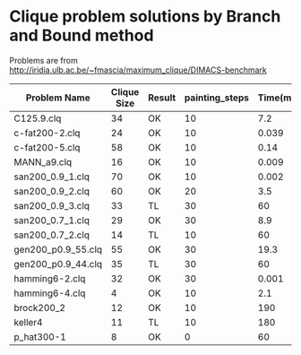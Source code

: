 
# Clique problem solutions by Branch and Bound method

Problems are from <http://iridia.ulb.ac.be/~fmascia/maximum_clique/DIMACS-benchmark>

| Problem Name       | Clique Size | Result | painting_steps | Time(min) |
|--------------------|-------------|--------|----------------|-----------|
| C125.9.clq         | 34          | OK     | 10             | 7.2       |
| c-fat200-2.clq     | 24          | OK     | 10             | 0.039     |
| c-fat200-5.clq     | 58          | OK     | 10             | 0.14      |
| MANN_a9.clq        | 16          | OK     | 10             | 0.009     |
| san200_0.9_1.clq   | 70          | OK     | 10             | 0.002     |
| san200_0.9_2.clq   | 60          | OK     | 20             | 3.5       |
| san200_0.9_3.clq   | 33          | TL     | 30             | 60        |
| san200_0.7_1.clq   | 29          | OK     | 30             | 8.9       |
| san200_0.7_2.clq   | 14          | TL     | 10             | 60        |
| gen200_p0.9_55.clq | 55          | OK     | 30             | 19.3      |
| gen200_p0.9_44.clq | 35          | TL     | 30             | 60        |
| hamming6-2.clq     | 32          | OK     | 30             | 0.001     |
| hamming6-4.clq     | 4           | OK     | 10             | 2.1       |
| brock200_2         | 12          | OK     | 10             | 190       |
| keller4            | 11          | TL     | 10             | 180       |
| p_hat300-1         | 8           | OK     | 0              | 60        |
